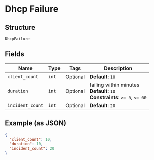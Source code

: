 
# Dhcp Failure

## Structure

`DhcpFailure`

## Fields

| Name | Type | Tags | Description |
|  --- | --- | --- | --- |
| `client_count` | `int` | Optional | **Default**: `10` |
| `duration` | `int` | Optional | failing within minutes<br>**Default**: `10`<br>**Constraints**: `>= 5`, `<= 60` |
| `incident_count` | `int` | Optional | **Default**: `20` |

## Example (as JSON)

```json
{
  "client_count": 10,
  "duration": 10,
  "incident_count": 20
}
```

